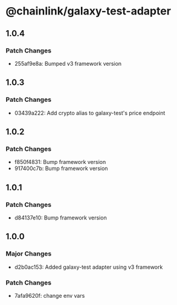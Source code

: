 # @chainlink/galaxy-test-adapter

## 1.0.4

### Patch Changes

- 255af9e8a: Bumped v3 framework version

## 1.0.3

### Patch Changes

- 03439a222: Add crypto alias to galaxy-test's price endpoint

## 1.0.2

### Patch Changes

- f850f4831: Bump framework version
- 917400c7b: Bump framework version

## 1.0.1

### Patch Changes

- d84137e10: Bump framework version

## 1.0.0

### Major Changes

- d2b0ac153: Added galaxy-test adapter using v3 framework

### Patch Changes

- 7afa9620f: change env vars
